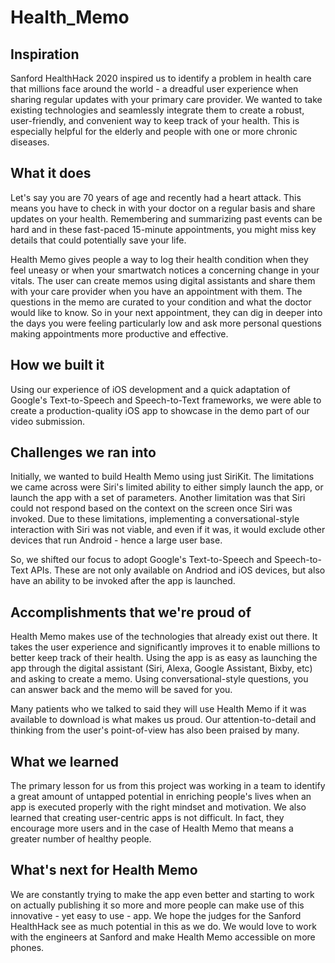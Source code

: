 # Health_Memo
## Inspiration

Sanford HealthHack 2020 inspired us to identify a problem in health care that millions face around the world - a dreadful user experience when sharing regular updates with your primary care provider. We wanted to take existing technologies and seamlessly integrate them to create a robust, user-friendly, and convenient way to keep track of your health. This is especially helpful for the elderly and people with one or more chronic diseases.

## What it does

Let's say you are 70 years of age and recently had a heart attack. This means you have to check in with your doctor on a regular basis and share updates on your health. Remembering and summarizing past events can be hard and in these fast-paced 15-minute appointments, you might miss key details that could potentially save your life.

Health Memo gives people a way to log their health condition when they feel uneasy or when your smartwatch notices a concerning change in your vitals. The user can create memos using digital assistants and share them with your care provider when you have an appointment with them. The questions in the memo are curated to your condition and what the doctor would like to know. So in your next appointment, they can dig in deeper into the days you were feeling particularly low and ask more personal questions making appointments more productive and effective. 

## How we built it

Using our experience of iOS development and a quick adaptation of Google's Text-to-Speech and Speech-to-Text frameworks, we were able to create a production-quality iOS app to showcase in the demo part of our video submission.

## Challenges we ran into

Initially, we wanted to build Health Memo using just SiriKit. The limitations we came across were Siri's limited ability to either simply launch the app, or launch the app with a set of parameters. Another limitation was that Siri could not respond based on the context on the screen once Siri was invoked. Due to these limitations, implementing a conversational-style interaction with Siri was not viable, and even if it was, it would exclude other devices that run Android - hence a large user base.

So, we shifted our focus to adopt Google's Text-to-Speech and Speech-to-Text APIs. These are not only available on Andriod and iOS devices, but also have an ability to be invoked after the app is launched.

## Accomplishments that we're proud of

Health Memo makes use of the technologies that already exist out there. It takes the user experience and significantly improves it to enable millions to better keep track of their health. Using the app is as easy as launching the app through the digital assistant (Siri, Alexa, Google Assistant, Bixby, etc) and asking to create a memo. Using conversational-style questions, you can answer back and the memo will be saved for you. 

Many patients who we talked to said they will use Health Memo if it was available to download is what makes us proud. Our attention-to-detail and thinking from the user's point-of-view has also been praised by many.

## What we learned

The primary lesson for us from this project was working in a team to identify a great amount of untapped potential in enriching people's lives when an app is executed properly with the right mindset and motivation. We also learned that creating user-centric apps is not difficult. In fact, they encourage more users and in the case of Health Memo that means a greater number of healthy people.

## What's next for Health Memo

We are constantly trying to make the app even better and starting to work on actually publishing it so more and more people can make use of this innovative - yet easy to use - app. We hope the judges for the Sanford HealthHack see as much potential in this as we do. We would love to work with the engineers at Sanford and make Health Memo accessible on more phones.
